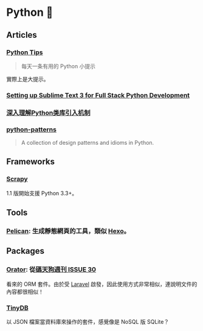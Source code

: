 # Python 🐍

## Articles

### [Python Tips](https://github.com/rainyear/pytips)

> 每天一条有用的 Python 小提示

實際上是大提示。

### [Setting up Sublime Text 3 for Full Stack Python Development](https://realpython.com/blog/python/setting-up-sublime-text-3-for-full-stack-python-development/)

### [深入理解Python类库引入机制](https://github.com/Liuchang0812/slides/blob/master/pycon2015cn/README.md)

### [python-patterns](https://github.com/faif/python-patterns)

> A collection of design patterns and idioms in Python.

## Frameworks

### [Scrapy](http://scrapy.org/)

1.1 版開始支援 Python 3.3+。

## Tools

### [Pelican](http://docs.getpelican.com/): 生成靜態網頁的工具，類似 [Hexo](https://hexo.io/)。

## Packages

### [Orator](https://orator-orm.com/): 從[碼天狗週刊 ISSUE 30](http://weekly.codetengu.com/issues/30#start)

看來的 ORM 套件。由於受 [Laravel](https://laravel.com/) 啟發，因此使用方式非常相似，連說明文件的內容都很相似！

### [TinyDB](https://tinydb.readthedocs.org/)

以 JSON 檔案當資料庫來操作的套件，感覺像是 NoSQL 版 SQLite？
